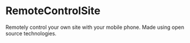 # RemoteControlSite
 Remotely control your own site with your mobile phone. Made using open source technologies. 
